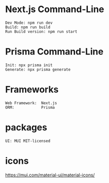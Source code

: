 # Next.js Command-Line
```
Dev Mode: npm run dev
Build: npm run build
Run Build version: npm run start
```

# Prisma Command-Line
```
Init: npx prisma init
Generate: npx prisma generate
```

# Frameworks
```
Web Framework:  Next.js
ORM:            Prisma
```

# packages
```
UI: MUI MIT-licensed
```

# icons
https://mui.com/material-ui/material-icons/
